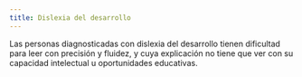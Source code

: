 ```yaml
---
title: Dislexia del desarrollo
---
```

Las personas diagnosticadas con dislexia del desarrollo tienen dificultad para leer con precisión y fluidez, y cuya explicación no tiene que ver con su capacidad intelectual u oportunidades educativas.